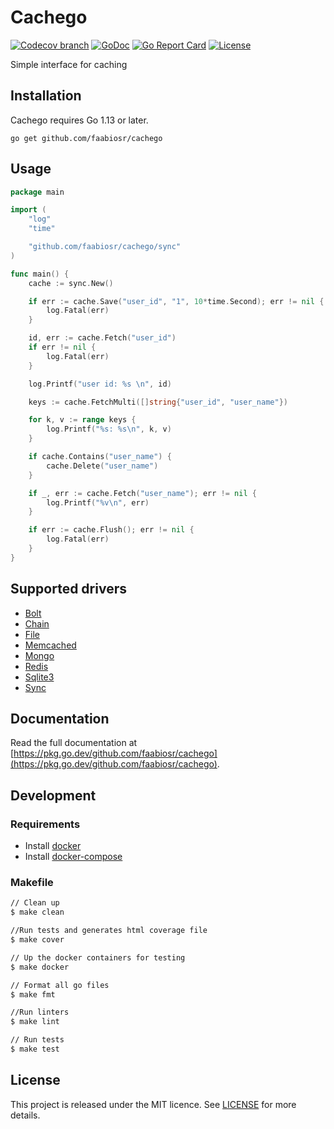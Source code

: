 # Cachego

[![Codecov branch](https://img.shields.io/codecov/c/github/faabiosr/cachego/master.svg?style=flat-square)](https://codecov.io/gh/faabiosr/cachego)
[![GoDoc](https://img.shields.io/badge/godoc-reference-5272B4.svg?style=flat-square)](https://pkg.go.dev/github.com/faabiosr/cachego)
[![Go Report Card](https://goreportcard.com/badge/github.com/faabiosr/cachego?style=flat-square)](https://goreportcard.com/report/github.com/faabiosr/cachego)
[![License](https://img.shields.io/badge/License-MIT-blue.svg?style=flat-square)](https://github.com/faabiosr/cachego/blob/master/LICENSE)

Simple interface for caching

## Installation

Cachego requires Go 1.13 or later.

```
go get github.com/faabiosr/cachego
```

## Usage

```go
package main

import (
	"log"
	"time"

	"github.com/faabiosr/cachego/sync"
)

func main() {
	cache := sync.New()

	if err := cache.Save("user_id", "1", 10*time.Second); err != nil {
		log.Fatal(err)
	}

	id, err := cache.Fetch("user_id")
	if err != nil {
		log.Fatal(err)
	}

	log.Printf("user id: %s \n", id)

	keys := cache.FetchMulti([]string{"user_id", "user_name"})

	for k, v := range keys {
		log.Printf("%s: %s\n", k, v)
	}

	if cache.Contains("user_name") {
		cache.Delete("user_name")
	}

	if _, err := cache.Fetch("user_name"); err != nil {
		log.Printf("%v\n", err)
	}

	if err := cache.Flush(); err != nil {
		log.Fatal(err)
	}
}

```

## Supported drivers

- [Bolt](/bolt)
- [Chain](/chain)
- [File](/file)
- [Memcached](/memcached)
- [Mongo](/mongo)
- [Redis](/redis)
- [Sqlite3](/sqlite3)
- [Sync](/sync)


## Documentation

Read the full documentation at [https://pkg.go.dev/github.com/faabiosr/cachego](https://pkg.go.dev/github.com/faabiosr/cachego).

## Development

### Requirements

- Install [docker](https://docs.docker.com/install/)
- Install [docker-compose](https://docs.docker.com/compose/install/)

### Makefile
```sh
// Clean up
$ make clean

//Run tests and generates html coverage file
$ make cover

// Up the docker containers for testing
$ make docker

// Format all go files
$ make fmt

//Run linters
$ make lint

// Run tests
$ make test
```

## License

This project is released under the MIT licence. See [LICENSE](https://github.com/faabiosr/cachego/blob/master/LICENSE) for more details.
